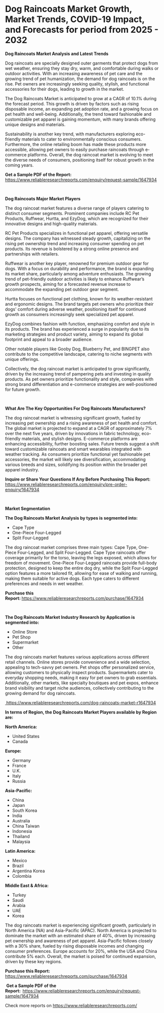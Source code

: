 <p><h1>Dog Raincoats Market Growth, Market Trends, COVID-19 Impact, and Forecasts for period from 2025 - 2032</h1></p><p><strong>Dog Raincoats Market Analysis and Latest Trends</strong></p>
<p><p>Dog raincoats are specially designed outer garments that protect dogs from wet weather, ensuring they stay dry, warm, and comfortable during walks or outdoor activities. With an increasing awareness of pet care and the growing trend of pet humanization, the demand for dog raincoats is on the rise. Pet owners are increasingly seeking quality, stylish, and functional accessories for their dogs, leading to growth in the market.</p><p>The Dog Raincoats Market is anticipated to grow at a CAGR of 10.1% during the forecast period. This growth is driven by factors such as rising disposable income, an expanding pet adoption rate, and a growing focus on pet health and well-being. Additionally, the trend toward fashionable and customizable pet apparel is gaining momentum, with many brands offering unique designs and materials.</p><p>Sustainability is another key trend, with manufacturers exploring eco-friendly materials to cater to environmentally conscious consumers. Furthermore, the online retailing boom has made these products more accessible, allowing pet owners to easily purchase raincoats through e-commerce platforms. Overall, the dog raincoat market is evolving to meet the diverse needs of consumers, positioning itself for robust growth in the coming years.</p></p>
<p><strong>Get a Sample PDF of the Report:&nbsp;</strong> <a href="https://www.reliableresearchreports.com/enquiry/request-sample/1647934?utm_campaign=3567&utm_medium=2&utm_source=Github&utm_content=ia&utm_term=05042025&utm_id=dog-raincoats">https://www.reliableresearchreports.com/enquiry/request-sample/1647934</a></p>
<p>&nbsp;</p>
<p><strong>Dog Raincoats Major Market Players</strong></p>
<p><p>The dog raincoat market features a diverse range of players catering to distinct consumer segments. Prominent companies include RC Pet Products, Ruffwear, Hurtta, and EzyDog, which are recognized for their innovative designs and high-quality materials. </p><p>RC Pet Products specializes in functional pet apparel, offering versatile designs. The company has witnessed steady growth, capitalizing on the rising pet ownership trend and increasing consumer spending on pet products. Its revenue is bolstered by a strong online presence and partnerships with retailers.</p><p>Ruffwear is another key player, renowned for premium outdoor gear for dogs. With a focus on durability and performance, the brand is expanding its market share, particularly among adventure enthusiasts. The growing trend of pet-friendly outdoor activities is likely to enhance Ruffwear’s growth prospects, aiming for a forecasted revenue increase to accommodate the expanding pet outdoor gear segment.</p><p>Hurtta focuses on functional pet clothing, known for its weather-resistant and ergonomic designs. The brand targets pet owners who prioritize their dogs' comfort during adverse weather, positioning itself for continued growth as consumers increasingly seek specialized pet apparel.</p><p>EzyDog combines fashion with function, emphasizing comfort and style in its products. The brand has experienced a surge in popularity due to its marketing strategies and product variety, aiming to expand its global footprint and appeal to a broader audience.</p><p>Other notable players like Gooby Dog, Blueberry Pet, and BINGPET also contribute to the competitive landscape, catering to niche segments with unique offerings.</p><p>Collectively, the dog raincoat market is anticipated to grow significantly, driven by the increasing trend of pampering pets and investing in quality products. As pet owners prioritize functionality and style, companies with strong brand differentiation and e-commerce strategies are well-positioned for future growth.</p></p>
<p>&nbsp;</p>
<p><strong>What Are The Key Opportunities For Dog Raincoats Manufacturers?</strong></p>
<p><p>The dog raincoat market is witnessing significant growth, fueled by increasing pet ownership and a rising awareness of pet health and comfort. The global market is projected to expand at a CAGR of approximately 7% over the next five years, driven by innovations in fabric technology, eco-friendly materials, and stylish designs. E-commerce platforms are enhancing accessibility, further boosting sales. Future trends suggest a shift toward customizable raincoats and smart wearables integrated with weather tracking. As consumers prioritize functional yet fashionable pet accessories, the market will likely see diversification, accommodating various breeds and sizes, solidifying its position within the broader pet apparel industry.</p></p>
<p><strong>Inquire or Share Your Questions If Any Before Purchasing This Report:</strong> <a href="https://www.reliableresearchreports.com/enquiry/pre-order-enquiry/1647934?utm_campaign=3567&utm_medium=2&utm_source=Github&utm_content=ia&utm_term=05042025&utm_id=dog-raincoats">https://www.reliableresearchreports.com/enquiry/pre-order-enquiry/1647934</a></p>
<p>&nbsp;</p>
<p><strong>Market Segmentation</strong></p>
<p><strong>The Dog Raincoats Market Analysis by types is segmented into:</strong></p>
<p><ul><li>Cape Type</li><li>One-Piece Four-Legged</li><li>Split Four-Legged</li></ul></p>
<p><p>The dog raincoat market comprises three main types: Cape Type, One-Piece Four-Legged, and Split Four-Legged. Cape Type raincoats offer coverage primarily for the torso, leaving the legs exposed, which allows for freedom of movement. One-Piece Four-Legged raincoats provide full-body protection, designed to keep the entire dog dry, while the Split Four-Legged option features a more tailored fit, allowing for ease of walking and running, making them suitable for active dogs. Each type caters to different preferences and needs in wet weather.</p></p>
<p><strong>Purchase this Report:&nbsp;</strong><a href="https://www.reliableresearchreports.com/purchase/1647934?utm_campaign=3567&utm_medium=2&utm_source=Github&utm_content=ia&utm_term=05042025&utm_id=dog-raincoats">https://www.reliableresearchreports.com/purchase/1647934</a></p>
<p>&nbsp;</p>
<p><strong>The Dog Raincoats Market Industry Research by Application is segmented into:</strong></p>
<p><ul><li>Online Store</li><li>Pet Shop</li><li>Supermarket</li><li>Other</li></ul></p>
<p><p>The dog raincoats market features various applications across different retail channels. Online stores provide convenience and a wide selection, appealing to tech-savvy pet owners. Pet shops offer personalized service, allowing customers to physically inspect products. Supermarkets cater to everyday shopping needs, making it easy for pet owners to grab essentials. Additionally, other markets, like specialty boutiques and pet expos, enhance brand visibility and target niche audiences, collectively contributing to the growing demand for dog raincoats.</p></p>
<p><a href="https://www.reliableresearchreports.com/dog-raincoats-market-r1647934?utm_campaign=3567&utm_medium=2&utm_source=Github&utm_content=ia&utm_term=05042025&utm_id=dog-raincoats">&nbsp;https://www.reliableresearchreports.com/dog-raincoats-market-r1647934</a></p>
<p><strong>In terms of Region, the Dog Raincoats Market Players available by Region are:</strong></p>
<p>
    <p> <strong> North America: </strong>
        <ul>
            <li>United States</li>
            <li>Canada</li>
        </ul>
        </p> 
    <p> <strong> Europe: </strong>
        <ul>
            <li>Germany</li>
            <li>France</li>
            <li>U.K.</li>
            <li>Italy</li>
            <li>Russia</li>
        </ul>
        </p> 
    <p> <strong> Asia-Pacific: </strong>
        <ul>
            <li>China</li>
            <li>Japan</li>
            <li>South Korea</li>
            <li>India</li>
            <li>Australia</li>
            <li>China Taiwan</li>
            <li>Indonesia</li>
            <li>Thailand</li>
            <li>Malaysia</li>
        </ul>
        </p> 
    <p> <strong> Latin America: </strong>
        <ul>
            <li>Mexico</li>
            <li>Brazil</li>
            <li>Argentina Korea</li>
            <li>Colombia</li>
        </ul>
        </p> 
    <p> <strong> Middle East & Africa: </strong>
        <ul>
            <li>Turkey</li>
            <li>Saudi</li>
            <li>Arabia</li>
            <li>UAE</li>
            <li>Korea</li>
        </ul>
    </p>
    </p>
<p><p>The dog raincoats market is experiencing significant growth, particularly in North America (NA) and Asia-Pacific (APAC). North America is projected to dominate the market with an estimated share of 40%, driven by increasing pet ownership and awareness of pet apparel. Asia-Pacific follows closely with a 30% share, fueled by rising disposable incomes and changing consumer preferences. Europe accounts for 20%, while the USA and China contribute 5% each. Overall, the market is poised for continued expansion, driven by these key regions.</p></p>
<p><strong>Purchase this Report: </strong><a href="https://www.reliableresearchreports.com/purchase/1647934?utm_campaign=3567&utm_medium=2&utm_source=Github&utm_content=ia&utm_term=05042025&utm_id=dog-raincoats">https://www.reliableresearchreports.com/purchase/1647934</a></p>
<p>&nbsp;<strong>Get a Sample PDF of the Report:&nbsp;&nbsp;</strong><a href="https://www.reliableresearchreports.com/enquiry/request-sample/1647934?utm_campaign=3567&utm_medium=2&utm_source=Github&utm_content=ia&utm_term=05042025&utm_id=dog-raincoats">https://www.reliableresearchreports.com/enquiry/request-sample/1647934</a></p>
<p><strong></strong></p>
<p>Check more reports on <a href="https://www.reliableresearchreports.com/?utm_campaign=3567&utm_medium=2&utm_source=Github&utm_content=ia&utm_term=05042025&utm_id=dog-raincoats">https://www.reliableresearchreports.com/</a></p>